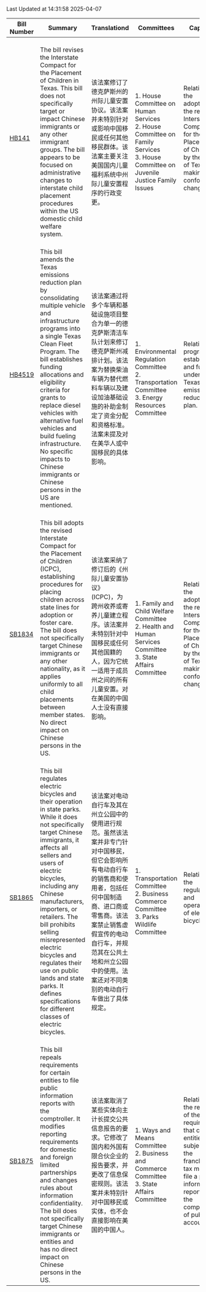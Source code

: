 Last Updated at 14:31:58 2025-04-07

|Bill Number|Summary|Translationd|Committees|Caption|Authors|Last Actiond|
|-|-|-|-|-|-|-|
|[HB141](https://capitol.texas.gov/BillLookup/History.aspx?LegSess=89R&Bill=HB141)|<br>The bill revises the Interstate Compact for the Placement of Children in Texas. This bill does not specifically target or impact Chinese immigrants or any other immigrant groups. The bill appears to be focused on administrative changes to interstate child placement procedures within the US domestic child welfare system.<br>|<br>该法案修订了德克萨斯州的州际儿童安置协议。该法案并未特别针对或影响中国移民或任何其他移民群体。该法案主要关注美国国内儿童福利系统中州际儿童安置程序的行政变更。<br>|<br>1. House Committee on Human Services<br>2. House Committee on Family Services<br>3. House Committee on Juvenile Justice  Family Issues<br>|Relating to the adoption of the revised Interstate Compact for the Placement of Children by the State of Texas; making conforming changes.|Manuel|04/01/2025 H Reported favorably as substituted|
|[HB4519](https://capitol.texas.gov/BillLookup/History.aspx?LegSess=89R&Bill=HB4519)|<br>This bill amends the Texas emissions reduction plan by consolidating multiple vehicle and infrastructure programs into a single Texas Clean Fleet Program. The bill establishes funding allocations and eligibility criteria for grants to replace diesel vehicles with alternative fuel vehicles and build fueling infrastructure. No specific impacts to Chinese immigrants or Chinese persons in the US are mentioned.<br>|<br>该法案通过将多个车辆和基础设施项目整合为单一的德克萨斯清洁车队计划来修订德克萨斯州减排计划。该法案为替换柴油车辆为替代燃料车辆以及建设加油基础设施的补助金制定了资金分配和资格标准。法案未提及对在美华人或中国移民的具体影响。<br>|<br>1. Environmental Regulation Committee<br>2. Transportation Committee<br>3. Energy Resources Committee<br>|Relating to programs established and funded under the Texas emissions reduction plan.|Ordaz|04/03/2025 H Referred to Environmental Regulation: Apr  3 2025 12:38PM|
|[SB1834](https://capitol.texas.gov/BillLookup/History.aspx?LegSess=89R&Bill=SB1834)|<br>This bill adopts the revised Interstate Compact for the Placement of Children (ICPC), establishing procedures for placing children across state lines for adoption or foster care. The bill does not specifically target Chinese immigrants or any other nationality, as it applies uniformly to all child placements between member states. No direct impact on Chinese persons in the US.<br>|<br>该法案采纳了修订后的《州际儿童安置协议》(ICPC)，为跨州收养或寄养儿童建立程序。该法案并未特别针对中国移民或任何其他国籍的人，因为它统一适用于成员州之间的所有儿童安置。对在美国的中国人士没有直接影响。<br>|<br>1. Family and Child Welfare Committee<br>2. Health and Human Services Committee<br>3. State Affairs Committee<br>|Relating to the adoption of the revised Interstate Compact for the Placement of Children by the State of Texas; making conforming changes.|Sparks|03/13/2025 S Referred to Health & Human Services|
|[SB1865](https://capitol.texas.gov/BillLookup/History.aspx?LegSess=89R&Bill=SB1865)|<br>This bill regulates electric bicycles and their operation in state parks. While it does not specifically target Chinese immigrants, it affects all sellers and users of electric bicycles, including any Chinese manufacturers, importers, or retailers. The bill prohibits selling misrepresented electric bicycles and regulates their use on public lands and state parks. It defines specifications for different classes of electric bicycles.<br>|<br>该法案对电动自行车及其在州立公园中的使用进行规范。虽然该法案并非专门针对中国移民，但它会影响所有电动自行车的销售商和使用者，包括任何中国制造商、进口商或零售商。该法案禁止销售虚假宣传的电动自行车，并规范其在公共土地和州立公园中的使用。法案还对不同类别的电动自行车做出了具体规定。<br>|<br>1. Transportation Committee<br>2. Business  Commerce Committee<br>3. Parks  Wildlife Committee<br>|Relating to the regulation and operation of electric bicycles.|Eckhardt|03/17/2025 S Referred to Transportation|
|[SB1875](https://capitol.texas.gov/BillLookup/History.aspx?LegSess=89R&Bill=SB1875)|<br>This bill repeals requirements for certain entities to file public information reports with the comptroller. It modifies reporting requirements for domestic and foreign limited partnerships and changes rules about information confidentiality. The bill does not specifically target Chinese immigrants or entities and has no direct impact on Chinese persons in the US.<br>|<br>该法案取消了某些实体向主计长提交公共信息报告的要求。它修改了国内和外国有限合伙企业的报告要求，并更改了信息保密规则。该法案并未特别针对中国移民或实体，也不会直接影响在美国的中国人。<br>|<br>1. Ways and Means Committee<br>2. Business and Commerce Committee<br>3. State Affairs Committee<br>|Relating to the repeal of the requirement that certain entities subject to the franchise tax must file a public information report with the comptroller of public accounts.|Perry|03/17/2025 S Referred to Business & Commerce|
